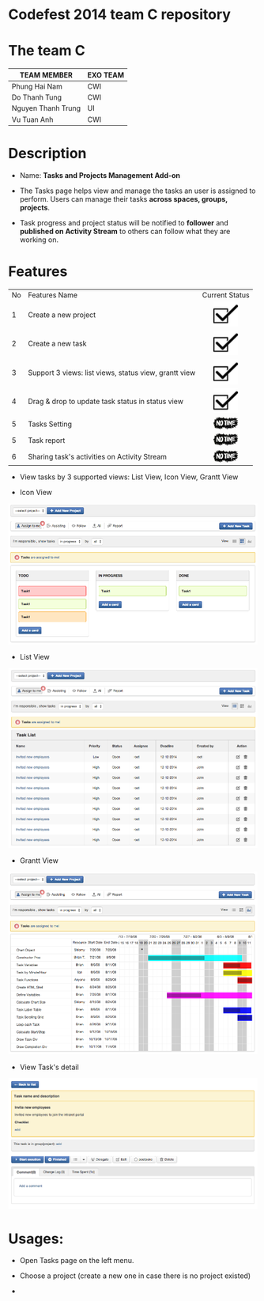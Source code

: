Codefest 2014 team C repository
===========

# The team C

TEAM MEMBER | EXO TEAM
------------ | ------------- 
Phung Hai Nam | CWI
Do Thanh Tung | CWI
Nguyen Thanh Trung | UI
Vu Tuan Anh | CWI


# Description 

- Name: <b>Tasks and Projects Management Add-on</b>

- The Tasks page helps view and manage the tasks an user is assigned to perform. Users can manage their tasks <b>across spaces, groups, projects</b>.

- Task progress and project status will be notified to <b>follower</b> and <b>published on Activity Stream</b> to others can follow what they are working on.

# Features

<table>
<tr><td>No</td><td>Features Name</td><td>Current Status</td></tr>
<tr><td>1</td><td>Create a new project</td><td style="text-align: center;"><img src="source-html/task/ok2.png" alt="implemented"/ style="width:50px;"></td></tr>
<tr><td>2</td><td>Create a new task</td><td style="text-align: center;"><img src="source-html/task/ok2.png" alt="implemented"/ style="width:50px;"></td></tr>
<tr><td>3</td><td>Support 3 views: list views, status view, grantt view</td><td style="text-align: center;"><img src="source-html/task/ok2.png" alt="implemented"/ style="width:50px;"></td></tr>
<tr><td>4</td><td>Drag & drop to update task status in status view</td><td style="text-align: center;"><img src="source-html/task/ok2.png" alt="implemented"/ style="width:50px;"></td></tr>

<tr><td>5</td><td>Tasks Setting</td><td style="text-align: center;"><img src="source-html/task/notime.jpg" alt="not enough time" style="width:50px;"/></td></tr>
<tr><td>5</td><td>Task report</td><td style="text-align: center;"><img src="source-html/task/notime.jpg" alt="not enough time" style="width:50px;"/></td></tr>
<tr><td>6</td><td>Sharing task's activities on Activity Stream</td><td style="text-align: center;"><img src="source-html/task/notime.jpg" alt="not enough time" style="width:50px;"/></td></tr>
</table>

- View tasks by 3 supported views: List View, Icon View, Grantt View

* Icon View

<img src="https://raw.githubusercontent.com/exo-codefest/2014-team-C/master/source-html/task/icon_view.png" />

* List View

<img src="https://raw.githubusercontent.com/exo-codefest/2014-team-C/master/source-html/task/list_view.png" />

* Grantt View

<img src="https://raw.githubusercontent.com/exo-codefest/2014-team-C/master/source-html/task/grantt_view.png" />


* View Task's detail

<img src="https://raw.githubusercontent.com/exo-codefest/2014-team-C/master/source-html/task/task-detail.png" />

# Usages:

- Open Tasks page on the left menu.

- Choose a project (create a new one in case there is no project existed)

- 